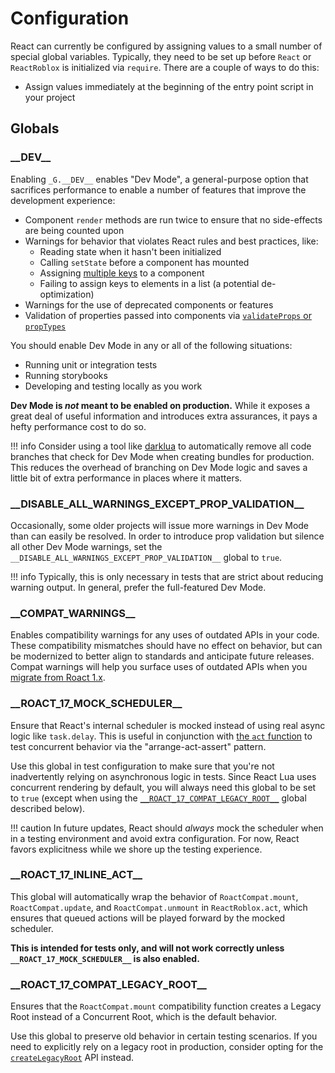 # Configuration

React can currently be configured by assigning values to a small number of special global variables. Typically, they need to be set up before `React` or `ReactRoblox` is initialized via `require`. There are a couple of ways to do this:

* Assign values immediately at the beginning of the entry point script in your project

## Globals

### \_\_DEV\_\_

Enabling `_G.__DEV__` enables "Dev Mode", a general-purpose option that sacrifices performance to enable a number of features that improve the development experience:

* Component `render` methods are run twice to ensure that no side-effects are being counted upon
* Warnings for behavior that violates React rules and best practices, like:
	* Reading state when it hasn't been initialized
	* Calling `setState` before a component has mounted
	* Assigning [multiple keys](deviations.md#stable-keys) to a component
	* Failing to assign keys to elements in a list (a potential de-optimization)
* Warnings for the use of deprecated components or features
* Validation of properties passed into components via [`validateProps` or `propTypes`](deviations.md#property-validation)

You should enable Dev Mode in any or all of the following situations:

* Running unit or integration tests
* Running storybooks
* Developing and testing locally as you work

**Dev Mode is _not_ meant to be enabled on production.** While it exposes a great deal of useful information and introduces extra assurances, it pays a hefty performance cost to do so.

!!! info
	Consider using a tool like [darklua](https://gitlab.com/seaofvoices/darklua) to automatically remove all code branches that check for Dev Mode when creating bundles for production. This reduces the overhead of branching on Dev Mode logic and saves a little bit of extra performance in places where it matters.

### \_\_DISABLE_ALL_WARNINGS_EXCEPT_PROP_VALIDATION\_\_

Occasionally, some older projects will issue more warnings in Dev Mode than can easily be resolved. In order to introduce prop validation but silence all other Dev Mode warnings, set the `__DISABLE_ALL_WARNINGS_EXCEPT_PROP_VALIDATION__` global to `true`.

!!! info
	Typically, this is only necessary in tests that are strict about reducing warning output. In general, prefer the full-featured Dev Mode.

### \_\_COMPAT_WARNINGS\_\_

Enables compatibility warnings for any uses of outdated APIs in your code. These compatibility mismatches should have no effect on behavior, but can be modernized to better align to standards and anticipate future releases. Compat warnings will help you surface uses of outdated APIs when you [migrate from Roact 1.x](migrating-from-roact-1x.md/#updating-conventions-and-apis).


### \_\_ROACT_17_MOCK_SCHEDULER\_\_

Ensure that React's internal scheduler is mocked instead of using real async logic like `task.delay`. This is useful in conjunction with [the `act` function](api-reference/react-roblox.md#reactrobloxact) to test concurrent behavior via the "arrange-act-assert" pattern.

Use this global in test configuration to make sure that you're not inadvertently relying on asynchronous logic in tests. Since React Lua uses concurrent rendering by default, you will always need this global to be set to `true` (except when using the [`__ROACT_17_COMPAT_LEGACY_ROOT__`](#ROACT17COMPATLEGACYROOT) global described below).

!!! caution
	In future updates, React should _always_ mock the scheduler when in a testing environment and avoid extra configuration. For now, React favors explicitness while we shore up the testing experience.

### \_\_ROACT_17_INLINE_ACT\_\_

This global will automatically wrap the behavior of `RoactCompat.mount`, `RoactCompat.update`, and `RoactCompat.unmount` in `ReactRoblox.act`, which ensures that queued actions will be played forward by the mocked scheduler.

**This is intended for tests only, and will not work correctly unless `__ROACT_17_MOCK_SCHEDULER__` is also enabled.**

### \_\_ROACT_17_COMPAT_LEGACY_ROOT\_\_

Ensures that the `RoactCompat.mount` compatibility function creates a Legacy Root instead of a Concurrent Root, which is the default behavior.

Use this global to preserve old behavior in certain testing scenarios. If you need to explicitly rely on a legacy root in production, consider opting for the [`createLegacyRoot`](api-reference/react-roblox.md#reactrobloxcreatelegacyroot) API instead.

<!--
Unclear if we should bother documenting:
* __YOLO__
* __DEBUG__
* __PROFILE__
* __EXPERIMENTAL__
-->